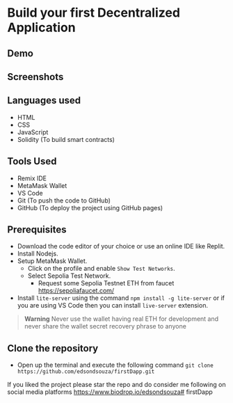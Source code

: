 # Build your first Decentralized Application

## Demo

## Screenshots

## Languages used 
- HTML
- CSS
- JavaScript
- Solidity (To build smart contracts)

## Tools Used
- Remix IDE
- MetaMask Wallet
- VS Code
- Git (To push the code to GitHub)
- GitHub (To deploy the project using GitHub pages)

## Prerequisites
- Download the code editor of your choice or use an online IDE like Replit.
- Install Nodejs.
- Setup MetaMask Wallet.
    - Click on the profile and enable `Show Test Networks`.
    - Select Sepolia Test Network.
        - Request some Sepolia Testnet ETH from faucet https://sepoliafaucet.com/
- Install `lite-server` using the command `npm install -g lite-server` or if you are using VS Code then you can install `live-server` extension.

> **Warning**
Never use the wallet having real ETH for development and never share the wallet secret recovery phrase to anyone

## Clone the repository
- Open up the terminal and execute the following command `git clone https://github.com/edsondsouza/firstDapp.git`

If you liked the project please star the repo and do consider me following on social media platforms https://www.biodrop.io/edsondsouza# firstDapp
